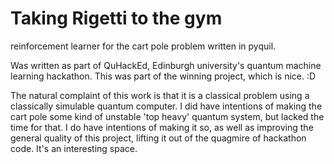 # Taking Rigetti to the gym
reinforcement learner for the cart pole problem written in pyquil.

Was written as part of QuHackEd, Edinburgh university's quantum machine learning hackathon. 
This was part of the winning project, which is nice. :D

The natural complaint of this work is that it is a classical problem using a classically simulable quantum computer. I did have intentions of making the cart pole some kind of unstable 'top heavy' quantum system, but lacked the time for that. I do have intentions of making it so, as well as improving the general quality of this project, lifting it out of the quagmire of hackathon code. It's an interesting space.
